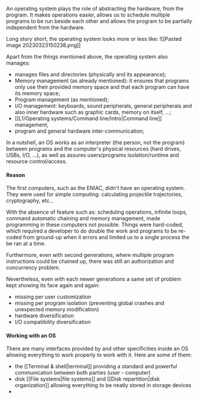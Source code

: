 An operating system plays the role of abstracting the hardware, from the program. It makes operations easier, allows us to schedule multiple programs to be run beside each other and allows the program to be partially independent from the hardware. 

Long story short, the operating system looks more or less like: 
![[Pasted image 20230323150238.png]]

Apart from the things mentioned above, the operating system also manages:
- manages files and directories (physically and its appearance);
- Memory management (as already mentioned): it ensures that programs only use their provided memory space and that each program can have its memory space;
- Program management (as mentioned);
- I/O management: keyboards, sound peripherals, general peripherals and also inner hardware such as graphic cards, memory on itself, ...;
- [[L1/Operating systems/Command line/Intro|Command line]] management;
- program and general hardware inter-communication;

In a nutshell, an OS works as an interpreter (the person, not the program) between programs and the computer's physical resources (hard drives, USBs, I/O, ...), as well as assures users/programs isolation/runtime and resource control/access.

#### Reason
The first computers, such as the ENIAC, didn't have an operating system. They were used for simple computing: calculating projectile trajectories, cryptography, etc...

With the absence of feature such as: scheduling operations, infinite loops, command automatic chaining and memory management, made programming in these computers not possible. 
Things were hard-coded, which required a developer to do double the work and programs to be re-coded from ground-up when it errors and limited us to a single process the be ran at a time.

Furthermore, even with second generations, where multiple program instructions could be chained up, there was still an authorization and concurrency problem.

Nevertheless, even with each newer generations a same set of problem kept showing its face again and again:
- missing per user customization
- missing per program isolation (preventing global crashes and unexpected memory modification)
- hardware diversification
- I/O compatibility diversification

#### Working with an OS
There are many interfaces provided by and other specificities inside an OS allowing everything to work properly to work with it. Here are some of them:
- the [[Terminal & shell|terminal]] providing a standard and powerful communication between both parties (user - computer)
- disk [[File systems|file systems]] and [[Disk repartition|disk organization]] allowing everything to be neatly stored in storage devices
- 





